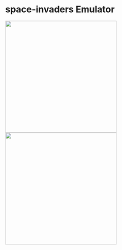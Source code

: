 # space-invaders Emulator
<a href="https://github.com/jelipo">
  <img align="left" width="350" src="https://user-images.githubusercontent.com/16136814/99537670-ecfaac00-29e6-11eb-8398-b6202485cb2d.png" />
</a>
<a href="https://github.com/jelipo">
  <img align="left"  width="350" src="https://user-images.githubusercontent.com/16136814/99537957-42cf5400-29e7-11eb-94ac-8b5a459519b4.png" />
</a>
